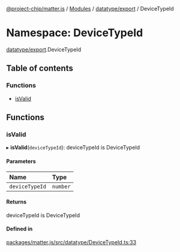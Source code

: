 [@project-chip/matter.js](../README.md) / [Modules](../modules.md) / [datatype/export](datatype_export.md) / DeviceTypeId

# Namespace: DeviceTypeId

[datatype/export](datatype_export.md).DeviceTypeId

## Table of contents

### Functions

- [isValid](datatype_export.DeviceTypeId.md#isvalid)

## Functions

### isValid

▸ **isValid**(`deviceTypeId`): deviceTypeId is DeviceTypeId

#### Parameters

| Name | Type |
| :------ | :------ |
| `deviceTypeId` | `number` |

#### Returns

deviceTypeId is DeviceTypeId

#### Defined in

[packages/matter.js/src/datatype/DeviceTypeId.ts:33](https://github.com/project-chip/matter.js/blob/904d0c9b952b91f28a21803759c5e5c66ee4d272/packages/matter.js/src/datatype/DeviceTypeId.ts#L33)
